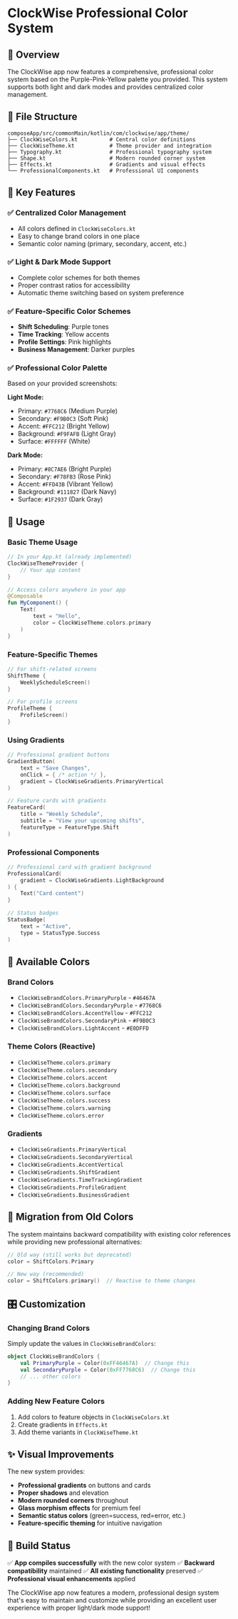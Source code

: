 # ClockWise Professional Color System

## 🎨 Overview

The ClockWise app now features a comprehensive, professional color system based on the Purple-Pink-Yellow palette you provided. This system supports both light and dark modes and provides centralized color management.

## 📁 File Structure

```
composeApp/src/commonMain/kotlin/com/clockwise/app/theme/
├── ClockWiseColors.kt          # Central color definitions
├── ClockWiseTheme.kt           # Theme provider and integration
├── Typography.kt               # Professional typography system
├── Shape.kt                    # Modern rounded corner system
├── Effects.kt                  # Gradients and visual effects
└── ProfessionalComponents.kt   # Professional UI components
```

## 🎯 Key Features

### ✅ **Centralized Color Management**
- All colors defined in `ClockWiseColors.kt`
- Easy to change brand colors in one place
- Semantic color naming (primary, secondary, accent, etc.)

### ✅ **Light & Dark Mode Support** 
- Complete color schemes for both themes
- Proper contrast ratios for accessibility
- Automatic theme switching based on system preference

### ✅ **Feature-Specific Color Schemes**
- **Shift Scheduling**: Purple tones
- **Time Tracking**: Yellow accents  
- **Profile Settings**: Pink highlights
- **Business Management**: Darker purples

### ✅ **Professional Color Palette**
Based on your provided screenshots:

**Light Mode:**
- Primary: `#7768C6` (Medium Purple)
- Secondary: `#F9B0C3` (Soft Pink)
- Accent: `#FFC212` (Bright Yellow)
- Background: `#F9FAFB` (Light Gray)
- Surface: `#FFFFFF` (White)

**Dark Mode:**
- Primary: `#8C7AE6` (Bright Purple)
- Secondary: `#F78FB3` (Rose Pink)
- Accent: `#FFD43B` (Vibrant Yellow)
- Background: `#111827` (Dark Navy)
- Surface: `#1F2937` (Dark Gray)

## 🚀 Usage

### Basic Theme Usage
```kotlin
// In your App.kt (already implemented)
ClockWiseThemeProvider {
    // Your app content
}

// Access colors anywhere in your app
@Composable
fun MyComponent() {
    Text(
        text = "Hello",
        color = ClockWiseTheme.colors.primary
    )
}
```

### Feature-Specific Themes
```kotlin
// For shift-related screens
ShiftTheme {
    WeeklyScheduleScreen()
}

// For profile screens
ProfileTheme {
    ProfileScreen()
}
```

### Using Gradients
```kotlin
// Professional gradient buttons
GradientButton(
    text = "Save Changes",
    onClick = { /* action */ },
    gradient = ClockWiseGradients.PrimaryVertical
)

// Feature cards with gradients
FeatureCard(
    title = "Weekly Schedule",
    subtitle = "View your upcoming shifts",
    featureType = FeatureType.Shift
)
```

### Professional Components
```kotlin
// Professional card with gradient background
ProfessionalCard(
    gradient = ClockWiseGradients.LightBackground
) {
    Text("Card content")
}

// Status badges
StatusBadge(
    text = "Active",
    type = StatusType.Success
)
```

## 🎨 Available Colors

### Brand Colors
- `ClockWiseBrandColors.PrimaryPurple` - `#46467A`
- `ClockWiseBrandColors.SecondaryPurple` - `#7768C6`
- `ClockWiseBrandColors.AccentYellow` - `#FFC212`
- `ClockWiseBrandColors.SecondaryPink` - `#F9B0C3`
- `ClockWiseBrandColors.LightAccent` - `#E0DFFD`

### Theme Colors (Reactive)
- `ClockWiseTheme.colors.primary`
- `ClockWiseTheme.colors.secondary`
- `ClockWiseTheme.colors.accent`
- `ClockWiseTheme.colors.background`
- `ClockWiseTheme.colors.surface`
- `ClockWiseTheme.colors.success`
- `ClockWiseTheme.colors.warning`
- `ClockWiseTheme.colors.error`

### Gradients
- `ClockWiseGradients.PrimaryVertical`
- `ClockWiseGradients.SecondaryVertical`
- `ClockWiseGradients.AccentVertical`
- `ClockWiseGradients.ShiftGradient`
- `ClockWiseGradients.TimeTrackingGradient`
- `ClockWiseGradients.ProfileGradient`
- `ClockWiseGradients.BusinessGradient`

## 🔄 Migration from Old Colors

The system maintains backward compatibility with existing color references while providing new professional alternatives:

```kotlin
// Old way (still works but deprecated)
color = ShiftColors.Primary

// New way (recommended)
color = ShiftColors.primary()  // Reactive to theme changes
```

## 🎛️ Customization

### Changing Brand Colors
Simply update the values in `ClockWiseBrandColors`:

```kotlin
object ClockWiseBrandColors {
    val PrimaryPurple = Color(0xFF46467A)  // Change this
    val SecondaryPurple = Color(0xFF7768C6)  // Change this
    // ... other colors
}
```

### Adding New Feature Colors
1. Add colors to feature objects in `ClockWiseColors.kt`
2. Create gradients in `Effects.kt`
3. Add theme variants in `ClockWiseTheme.kt`

## ✨ Visual Improvements

The new system provides:
- **Professional gradients** on buttons and cards
- **Proper shadows** and elevation
- **Modern rounded corners** throughout
- **Glass morphism effects** for premium feel
- **Semantic status colors** (green=success, red=error, etc.)
- **Feature-specific theming** for intuitive navigation

## 🔧 Build Status

✅ **App compiles successfully** with the new color system
✅ **Backward compatibility** maintained
✅ **All existing functionality** preserved
✅ **Professional visual enhancements** applied

The ClockWise app now features a modern, professional design system that's easy to maintain and customize while providing an excellent user experience with proper light/dark mode support!